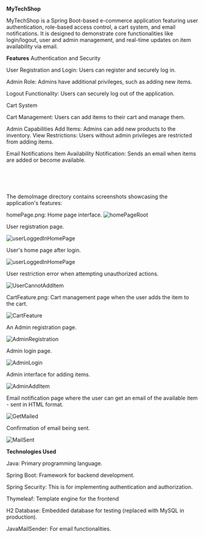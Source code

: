 **MyTechShop**

MyTechShop is a Spring Boot-based e-commerce application featuring user authentication, role-based access control, a cart system, and email notifications. It is designed to demonstrate core functionalities like login/logout, user and admin management, and real-time updates on item availability via email.

**Features**
Authentication and Security

User Registration and Login: Users can register and securely log in.


Admin Role: Admins have additional privileges, such as adding new items.


Logout Functionality: Users can securely log out of the application.


Cart System

Cart Management: Users can add items to their cart and manage them.


Admin Capabilities
Add Items: Admins can add new products to the inventory.
View Restrictions: Users without admin privileges are restricted from adding items.


Email Notifications
Item Availability Notification: Sends an email when items are added or become available.



<br />
 <br />
 <br />


The demoImage directory contains screenshots showcasing the application's features:


homePage.png: Home page interface.
![homePageRoot](demoImage/homePage.png)



User registration page.


![userLoggedInHomePage](demoImage/userRegistration.png)


User's home page after login.




![userLoggedInHomePage](demoImage/userLoggedInHomePage.png)



User restriction error when attempting unauthorized actions.


![UserCannotAddItem](demoImage/UserCannotAddItem.png)




CartFeature.png: Cart management page when the user adds the item to the cart.


![CartFeature](demoImage/CartFeature.png)




An Admin registration page.


![AdminRegistration](demoImage/AdminRegistration.png)




Admin login page.


![AdminLogin](demoImage/AdminLogin.png)




 Admin interface for adding items.


![AdminAddItem](demoImage/AdminAddItem.png)






Email notification page where the user can get an email of the available item - sent in HTML format.


![GetMailed](demoImage/GetMailed.png)



Confirmation of email being sent.


![MailSent](demoImage/MailSent.png)













**Technologies Used**

Java: Primary programming language.

Spring Boot: Framework for backend development.

Spring Security: This is for implementing authentication and authorization.

Thymeleaf: Template engine for the frontend

H2 Database: Embedded database for testing (replaced with MySQL in production).

JavaMailSender: For email functionalities.
